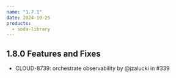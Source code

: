 ```yaml
---
name: "1.7.1"
date: 2024-10-25
products:
  - soda-library
---
```


## 1.8.0 Features and Fixes

* CLOUD-8739: orchestrate observability by @jzalucki in #339